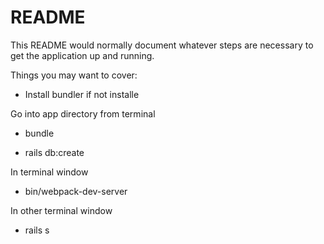 # README

This README would normally document whatever steps are necessary to get the
application up and running.

Things you may want to cover:
* Install bundler if not installe

Go into app directory from terminal

* bundle

* rails db:create

In terminal window
* bin/webpack-dev-server

In other terminal window
* rails s


